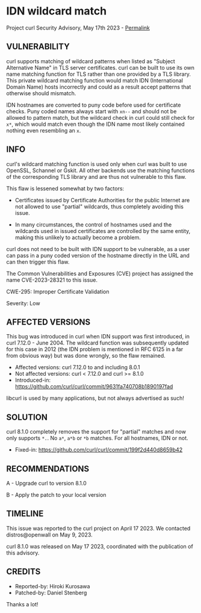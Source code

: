 IDN wildcard match
==================

Project curl Security Advisory, May 17th 2023 -
[Permalink](https://curl.se/docs/CVE-2023-28321.html)

VULNERABILITY
-------------

curl supports matching of wildcard patterns when listed as "Subject
Alternative Name" in TLS server certificates. curl can be built to use its own
name matching function for TLS rather than one provided by a TLS library. This
private wildcard matching function would match IDN (International Domain Name)
hosts incorrectly and could as a result accept patterns that otherwise should
mismatch.

IDN hostnames are converted to puny code before used for certificate
checks. Puny coded names always start with `xn--` and should not be allowed to
pattern match, but the wildcard check in curl could still check for `x*`,
which would match even though the IDN name most likely contained nothing even
resembling an `x`.

INFO
----

curl's wildcard matching function is used only when curl was built to use
OpenSSL, Schannel or Gskit. All other backends use the matching functions of
the corresponding TLS library and are thus not vulnerable to this flaw.

This flaw is lessened somewhat by two factors:

 - Certificates issued by Certificate Authorities for the public Internet are
   not allowed to use "partial" wildcards, thus completely avoiding this
   issue.
 
 - In many circumstances, the control of hostnames used and the wildcards
   used in issued certificates are controlled by the same entity, making this
   unlikely to actually become a problem.
   
curl does not need to be built with IDN support to be vulnerable, as a user
can pass in a puny coded version of the hostname directly in the URL and can
then trigger this flaw.

The Common Vulnerabilities and Exposures (CVE) project has assigned the name
CVE-2023-28321 to this issue.

CWE-295: Improper Certificate Validation

Severity: Low

AFFECTED VERSIONS
-----------------

This bug was introduced in curl when IDN support was first introduced, in curl
7.12.0 - June 2004. The wildcard function was subsequently updated for this
case in 2012 (the IDN problem is mentioned in RFC 6125 in a far from obvious
way) but was done wrongly, so the flaw remained.

- Affected versions: curl 7.12.0 to and including 8.0.1
- Not affected versions: curl < 7.12.0 and curl >= 8.1.0
- Introduced-in: https://github.com/curl/curl/commit/9631fa740708b1890197fad

libcurl is used by many applications, but not always advertised as such!

SOLUTION
------------

curl 8.1.0 completely removes the support for "partial" matches and now only
supports `*.`. No `a*`, `a*b` or `*b` matches. For all hostnames, IDN or not.

- Fixed-in: https://github.com/curl/curl/commit/199f2d440d8659b42

RECOMMENDATIONS
--------------

 A - Upgrade curl to version 8.1.0

 B - Apply the patch to your local version

TIMELINE
--------

This issue was reported to the curl project on April 17 2023. We contacted
distros@openwall on May 9, 2023.

curl 8.1.0 was released on May 17 2023, coordinated with the publication of
this advisory.

CREDITS
-------

- Reported-by: Hiroki Kurosawa
- Patched-by: Daniel Stenberg

Thanks a lot!
